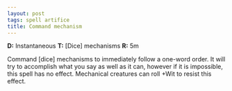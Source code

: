 ```yaml
---
layout: post
tags: spell artifice
title: Command mechanism
---
```

<b>D:</b> Instantaneous <b>T:</b> [Dice] mechanisms <b>R:</b> 5m

Command [dice] mechanisms to immediately follow a one-word order. It will try to accomplish what you say as well as it can, however if it is impossible, this spell has no effect. Mechanical creatures can roll +Wit to resist this effect.
